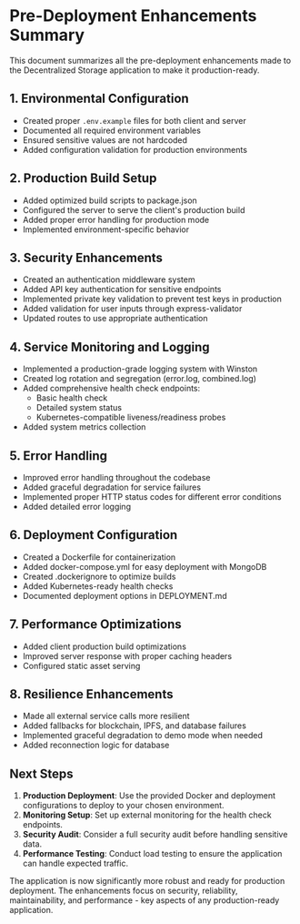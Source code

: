 # Pre-Deployment Enhancements Summary

This document summarizes all the pre-deployment enhancements made to the Decentralized Storage application to make it production-ready.

## 1. Environmental Configuration

- Created proper `.env.example` files for both client and server
- Documented all required environment variables
- Ensured sensitive values are not hardcoded
- Added configuration validation for production environments

## 2. Production Build Setup

- Added optimized build scripts to package.json
- Configured the server to serve the client's production build
- Added proper error handling for production mode
- Implemented environment-specific behavior

## 3. Security Enhancements

- Created an authentication middleware system
- Added API key authentication for sensitive endpoints
- Implemented private key validation to prevent test keys in production
- Added validation for user inputs through express-validator
- Updated routes to use appropriate authentication

## 4. Service Monitoring and Logging

- Implemented a production-grade logging system with Winston
- Created log rotation and segregation (error.log, combined.log)
- Added comprehensive health check endpoints:
  - Basic health check
  - Detailed system status
  - Kubernetes-compatible liveness/readiness probes
- Added system metrics collection

## 5. Error Handling

- Improved error handling throughout the codebase
- Added graceful degradation for service failures
- Implemented proper HTTP status codes for different error conditions
- Added detailed error logging

## 6. Deployment Configuration

- Created a Dockerfile for containerization
- Added docker-compose.yml for easy deployment with MongoDB
- Created .dockerignore to optimize builds
- Added Kubernetes-ready health checks
- Documented deployment options in DEPLOYMENT.md

## 7. Performance Optimizations

- Added client production build optimizations
- Improved server response with proper caching headers
- Configured static asset serving

## 8. Resilience Enhancements

- Made all external service calls more resilient
- Added fallbacks for blockchain, IPFS, and database failures
- Implemented graceful degradation to demo mode when needed
- Added reconnection logic for database

## Next Steps

1. **Production Deployment**: Use the provided Docker and deployment configurations to deploy to your chosen environment.
2. **Monitoring Setup**: Set up external monitoring for the health check endpoints.
3. **Security Audit**: Consider a full security audit before handling sensitive data.
4. **Performance Testing**: Conduct load testing to ensure the application can handle expected traffic.

The application is now significantly more robust and ready for production deployment. The enhancements focus on security, reliability, maintainability, and performance - key aspects of any production-ready application. 